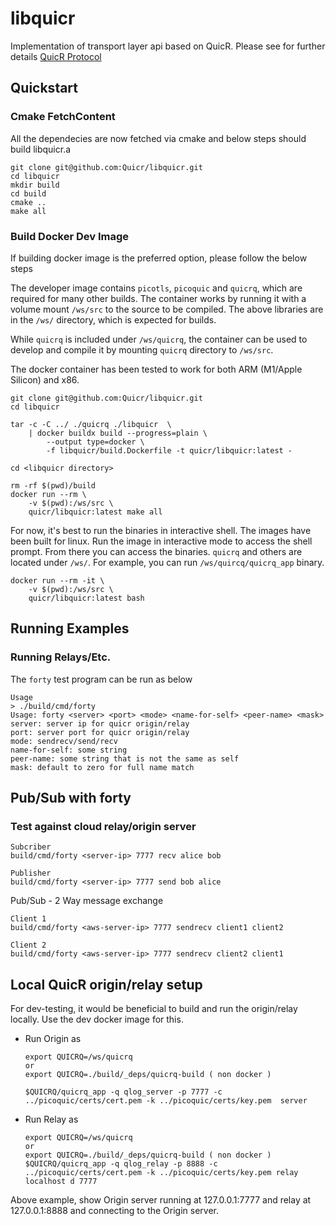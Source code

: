 libquicr
========

Implementation of transport layer api based on QuicR.
Please see for further details
[QuicR Protocol](https://www.ietf.org/id/draft-jennings-moq-quicr-proto-01.html)

Quickstart
----------
### Cmake FetchContent

All the dependecies are now fetched via cmake and below steps should 
build libquicr.a

```
git clone git@github.com:Quicr/libquicr.git
cd libquicr
mkdir build
cd build
cmake ..
make all
```

### Build Docker Dev Image
If building docker image is the preferred option, please follow the below steps

The developer image contains ```picotls```, ```picoquic``` and ```quicrq```, which are required
for many other builds.  The container works by running it with a volume mount ```/ws/src```
to the source to be compiled. The above libraries are in the ```/ws/``` directory, which is expected for builds.

While ```quicrq``` is included under ```/ws/quicrq```, the container can be used to develop and compile
it by mounting ```quicrq``` directory to ```/ws/src```. 

The docker container has been tested to work for both ARM (M1/Apple Silicon) and x86.  

```
git clone git@github.com:Quicr/libquicr.git
cd libquicr

tar -c -C ../ ./quicrq ./libquicr  \
    | docker buildx build --progress=plain \
        --output type=docker \
        -f libquicr/build.Dockerfile -t quicr/libquicr:latest -
```


```
cd <libquicr directory>

rm -rf $(pwd)/build
docker run --rm \
    -v $(pwd):/ws/src \
    quicr/libquicr:latest make all 
```

For now, it's best to run the binaries in interactive shell.  The images have been built for linux.  Run
the image in interactive mode to access the shell prompt.  From there you can access the binaries. 
```quicrq``` and others are located under ```/ws/```.   For example, you can run ```/ws/quircq/quicrq_app``` binary. 

```
docker run --rm -it \
    -v $(pwd):/ws/src \
    quicr/libquicr:latest bash
```



Running Examples
--------------

### Running Relays/Etc.

The `forty` test program can be run as below

```
Usage
> ./build/cmd/forty 
Usage: forty <server> <port> <mode> <name-for-self> <peer-name> <mask>
server: server ip for quicr origin/relay
port: server port for quicr origin/relay
mode: sendrecv/send/recv
name-for-self: some string
peer-name: some string that is not the same as self
mask: default to zero for full name match
```

Pub/Sub with forty
-------------------
### Test against cloud relay/origin server

```
Subcriber
build/cmd/forty <server-ip> 7777 recv alice bob
```

```
Publisher
build/cmd/forty <server-ip> 7777 send bob alice
```

Pub/Sub - 2 Way message exchange
```
Client 1
build/cmd/forty <aws-server-ip> 7777 sendrecv client1 client2

Client 2
build/cmd/forty <aws-server-ip> 7777 sendrecv client2 client1

```



Local QuicR origin/relay setup
----------------------------------
For dev-testing, it would be beneficial to build and run 
the origin/relay locally.  Use the dev docker image for this. 

- Run Origin as
    ```
    export QUICRQ=/ws/quicrq
    or
    export QUICRQ=./build/_deps/quicrq-build ( non docker )
    
    $QUICRQ/quicrq_app -q qlog_server -p 7777 -c ../picoquic/certs/cert.pem -k ../picoquic/certs/key.pem  server
    ```
- Run Relay as
    ```
    export QUICRQ=/ws/quicrq
    or 
    export QUICRQ=./build/_deps/quicrq-build ( non docker )
    $QUICRQ/quicrq_app -q qlog_relay -p 8888 -c ../picoquic/certs/cert.pem -k ../picoquic/certs/key.pem relay localhost d 7777
    ```

Above example, show Origin server running at 127.0.0.1:7777 and relay at 127.0.0.1:8888 and 
connecting to the Origin server.
